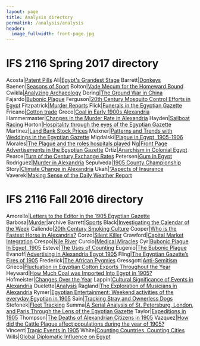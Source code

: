 ```yaml
---
layout: page
title: Analysis directory
permalink: /analysis/analysis
header:
  image_fullwidth: front-page.jpg
---
```

# IFS 2116 Spring 2017 directory

Acosta|[Patent Pills](2017/acosta-analysis)
Ali|[Egypt's Grandest Stage](2017/ali-analysis)
Barrett|[Donkeys](2017/barrett-analysis)
Baenen|[Seasons of Sport](2017/baenen-analysis)
Bolton|[Vade Mecum for the Homeward Bound](2017/bolton-analysis)
Cwikla|[Analyzing Archaeology](2017/cwikla-analysis)
Doring|[The Ground War in China](2017/doring-analysis)
Fajardo|[Bubonic Plague](2017/fajardo-analysis)
Ferguson|[20th Century Mosquito Control Efforts in Egypt](2017/ferguson-analysis)
Fitzpatrick|[Murder Reports](2017/fitzpatrick-analysis)
Flick|[Funerals in the Egyptian Gazette](2017/flick-analysis)
Fricano|[Cotton trade](2017/fricano-analysis)
Greco|[Coal in Early 1900s Alexandria](2017/greco-analysis)
Hammermaster|[Changes in the Murder Rate in Alexandria](2017/hammermaster-analysis)
Hayden|[Sailboat Racing](2017/hayden-analysis)
Horton|[Hospitality through the eyes of the Egyptian Gazette](2017/horton-analysis)
Martinez|[Land Bank Stock Prices](2017/martinez-analysis)
Meixner|[Patterns and Trends with Weddings in the Egyptian Gazette](2017/meixner-analysis)
Migdalski|[Plague in Egypt, 1905-1906](2017/migdalski-analysis)
Morales|[The Plague and the roles hospitals played](2017/morales-analysis)
Ng|[Front Page Advertisements in the Egyptian Gazette](2017/ng-analysis)
Ortiz|[Anarchism in Colonial Egypt](2017/ortiz-analysis)
Pearce|[Turn of the Century Exchange Rates](2017/pearce-analysis)
Petersen|[Gum in Egypt](2017/petersen-analysis)
Rodriguez|[Murder in Alexandria](2017/rodriguez-analysis)
Sepulveda|[1905 County Championship](2017/sepulveda-analysis)
Story|[Climate Change in Alexandria](2017/story-analysis)
Ukah|[“Aspects of Insurance](2017/ukah-analysis)
Vaverek|[Making Sense of the Daily Weather Report](2017/vaverek-analysis)

# IFS 2116 Fall 2016 directory

Amorello|[Letters to the Editor in the 1905 Egyptian Gazette](2016/amorello-analysis)
Barbosa|[Murder](2016/barbosa-analysis)|archive
Barrett|[Sports](2016/barrett-analysis)
Black|[Investigating the Calendar of the Week](2016/black-analysis)
Caliendo|[20th Century Smoking Culture](2016/caliendo-analysis)
Cooper|[Who is the Fastest Horse in Alexandria?](2016/cooper-analysis)
Corzo|[Silent Killer](2016/corzo-analysis)
Crawford|[Capital Market Integration](2016/crawford-analysis)
Crespo|[Nile River](2016/crespo-analysis)
Curcio|[Medical Miracles](2016/curcio-analysis)
Cyr|[Bubonic Plague In Egypt, 1905](2016/cyr-analysis)
Esteve|[The Uses of Counting](2016/esteve-analysis)
Eugenio|[The Bubonic Plague](2016/eugenio-analysis)
Evanoff|[Advertising in Alexandria Egypt 1905](2016/evanoff-analysis)
Fling|[The Egyptian Gazette’s Fires of 1905](2016/fling-analysis)
Frederick|[The African Pygmies](2016/frederick-analysis)
Gressgott|[Anti-Semitism](2016/gressgott-analysis)
Grieco|[Fluctuation in Egyptian Cotton Exports Throughout the Year](2016/grieco-analysis)
Heyward|[How Much Coal was Imported Into Egypt in 1905?](2016/heyward-analysis)
Hofmeister|[Changes Over the Year](2016/hofmeister-analysis)
Lappin|[Cultural Significance of Events in Alexandria](2016/lappin-analysis)
Ouelette|[Analysis](2016/ouelette-analysis)
Ragland|[The Exploration of Musicians in Alexandria](2016/ragland-analysis)
Rymer|[Egyptian Entertainment: Weekend activities of the everyday Egyptian in 1905](2016/finalproject-rymer.pdf)
Sain|[Tracking Stray and Ownerless Dogs](2016/sain-analysis)
Stefonek|[Fleet Tracking](2016/stefonek-analysis)
Summa|[A Serial Analysis of St. Petersburg, London, and Paris Through the Lens of the Egyptian Gazette](2016/summa-analysis)
Taylor|[Expeditions in 1905](2016/taylor-analysis)
Thompson|[The Deaths of Alexandrian Citizens in 1905](2016/thompson-analysis)
Vazquez|[How did the Cattle Plague affect populations during the year of 1905?](2016/vazquez-analysis)
Vincent|[Tragic Events in 1905](2016/vincent-analysis)
White|[Counting Countries, Counting Cities](2016/white-analysis)
Wills|[Global Diplomatic Influence on Egypt](2016/wills-analysis)

